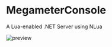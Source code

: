 # MegameterConsole
A Lua-enabled .NET Server using NLua

![preview](https://i.ibb.co/yhc7nv8/image.png)
